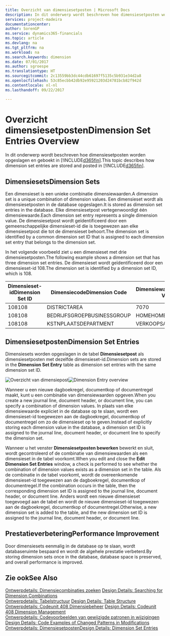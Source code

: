 ```yaml
---
title: Overzicht van dimensiesetposten | Microsoft Docs
description: In dit onderwerp wordt beschreven hoe dimensiesetposten worden opgeslagen en geboekt in [!INCLUDE[d365fin](includes/d365fin_md.md)].
services: project-madeira
documentationcenter: 
author: SorenGP
ms.service: dynamics365-financials
ms.topic: article
ms.devlang: na
ms.tgt_pltfrm: na
ms.workload: na
ms.search.keywords: dimension
ms.date: 07/01/2017
ms.author: sgroespe
ms.translationtype: HT
ms.sourcegitcommit: 2c13559bb3dc44cdb61697f5135c5b931e34d2a8
ms.openlocfilehash: 53c85ecbb42db92e95921203d24781bcb82f942d
ms.contentlocale: nl-nl
ms.lasthandoff: 09/22/2017

---
```

# <a name="dimension-set-entries-overview"></a><span data-ttu-id="26e1f-103">Overzicht dimensiesetposten</span><span class="sxs-lookup"><span data-stu-id="26e1f-103">Dimension Set Entries Overview</span></span>
<span data-ttu-id="26e1f-104">In dit onderwerp wordt beschreven hoe dimensiesetposten worden opgeslagen en geboekt in [!INCLUDE[d365fin](includes/d365fin_md.md)].</span><span class="sxs-lookup"><span data-stu-id="26e1f-104">This topic describes how dimension set entries are stored and posted in [!INCLUDE[d365fin](includes/d365fin_md.md)].</span></span>  
  
## <a name="dimension-sets"></a><span data-ttu-id="26e1f-105">Dimensiesets</span><span class="sxs-lookup"><span data-stu-id="26e1f-105">Dimension Sets</span></span>  
<span data-ttu-id="26e1f-106">Een dimensieset is een unieke combinatie dimensiewaarden.</span><span class="sxs-lookup"><span data-stu-id="26e1f-106">A dimension set is a unique combination of dimension values.</span></span> <span data-ttu-id="26e1f-107">Een dimensieset wordt als dimensiesetposten in de database opgeslagen.</span><span class="sxs-lookup"><span data-stu-id="26e1f-107">It is stored as dimension set entries in the database.</span></span> <span data-ttu-id="26e1f-108">Elke dimensiesetpost vertegenwoordigt één dimensiewaarde.</span><span class="sxs-lookup"><span data-stu-id="26e1f-108">Each dimension set entry represents a single dimension value.</span></span> <span data-ttu-id="26e1f-109">De dimensiesetpost wordt geïdentificeerd door een gemeenschappelijke dimensieset-id die is toegewezen aan elke dimensiesetpost die tot de dimensieset behoort.</span><span class="sxs-lookup"><span data-stu-id="26e1f-109">The dimension set is identified by a common dimension set ID that is assigned to each dimension set entry that belongs to the dimension set.</span></span>  
  
<span data-ttu-id="26e1f-110">In het volgende voorbeeld ziet u een dimensieset met drie dimensiesetposten.</span><span class="sxs-lookup"><span data-stu-id="26e1f-110">The following example shows a dimension set that has three dimension set entries.</span></span> <span data-ttu-id="26e1f-111">De dimensieset wordt geïdentificeerd door een dimensieset-id 108.</span><span class="sxs-lookup"><span data-stu-id="26e1f-111">The dimension set is identified by a dimension set ID, which is 108.</span></span>  
  
|<span data-ttu-id="26e1f-112">Dimensieset-id</span><span class="sxs-lookup"><span data-stu-id="26e1f-112">Dimension Set ID</span></span>|<span data-ttu-id="26e1f-113">Dimensiecode</span><span class="sxs-lookup"><span data-stu-id="26e1f-113">Dimension Code</span></span>|<span data-ttu-id="26e1f-114">Dimensiewaardecode</span><span class="sxs-lookup"><span data-stu-id="26e1f-114">Dimension Value Code</span></span>|<span data-ttu-id="26e1f-115">Dimensiewaardenaam</span><span class="sxs-lookup"><span data-stu-id="26e1f-115">Dimension Value Name</span></span>|  
|----------------------|--------------------|--------------------------|--------------------------|  
|<span data-ttu-id="26e1f-116">108</span><span class="sxs-lookup"><span data-stu-id="26e1f-116">108</span></span>|<span data-ttu-id="26e1f-117">DISTRICT</span><span class="sxs-lookup"><span data-stu-id="26e1f-117">AREA</span></span>|<span data-ttu-id="26e1f-118">70</span><span class="sxs-lookup"><span data-stu-id="26e1f-118">70</span></span>|<span data-ttu-id="26e1f-119">Noord-Amerika</span><span class="sxs-lookup"><span data-stu-id="26e1f-119">America North</span></span>|  
|<span data-ttu-id="26e1f-120">108</span><span class="sxs-lookup"><span data-stu-id="26e1f-120">108</span></span>|<span data-ttu-id="26e1f-121">BEDRIJFSGROEP</span><span class="sxs-lookup"><span data-stu-id="26e1f-121">BUSINESSGROUP</span></span>|<span data-ttu-id="26e1f-122">HOME</span><span class="sxs-lookup"><span data-stu-id="26e1f-122">HOME</span></span>|<span data-ttu-id="26e1f-123">Home</span><span class="sxs-lookup"><span data-stu-id="26e1f-123">Home</span></span>|  
|<span data-ttu-id="26e1f-124">108</span><span class="sxs-lookup"><span data-stu-id="26e1f-124">108</span></span>|<span data-ttu-id="26e1f-125">KSTNPLAATS</span><span class="sxs-lookup"><span data-stu-id="26e1f-125">DEPARTMENT</span></span>|<span data-ttu-id="26e1f-126">VERKOOP</span><span class="sxs-lookup"><span data-stu-id="26e1f-126">SALES</span></span>|<span data-ttu-id="26e1f-127">Verkoop</span><span class="sxs-lookup"><span data-stu-id="26e1f-127">Sales</span></span>|  
  
## <a name="dimension-set-entries"></a><span data-ttu-id="26e1f-128">Dimensiesetposten</span><span class="sxs-lookup"><span data-stu-id="26e1f-128">Dimension Set Entries</span></span>  
<span data-ttu-id="26e1f-129">Dimensiesets worden opgeslagen in de tabel **Dimensiesetpost** als dimensiesetposten met dezelfde dimensieset-id.</span><span class="sxs-lookup"><span data-stu-id="26e1f-129">Dimension sets are stored in the **Dimension Set Entry** table as dimension set entries with the same dimension set ID.</span></span>  
  
<span data-ttu-id="26e1f-130">![Overzicht van dimensiepost](media/dimensionentrynav7.png "DimensionEntryNAV7")</span><span class="sxs-lookup"><span data-stu-id="26e1f-130">![Dimension Entry overview](media/dimensionentrynav7.png "DimensionEntryNAV7")</span></span>  
  
<span data-ttu-id="26e1f-131">Wanneer u een nieuwe dagboekregel, documentkop of documentregel maakt, kunt u een combinatie van dimensiewaarden opgeven.</span><span class="sxs-lookup"><span data-stu-id="26e1f-131">When you create a new journal line, document header, or document line, you can specify a combination of dimension values.</span></span> <span data-ttu-id="26e1f-132">In plaats van elke dimensiewaarde expliciet in de database op te slaan, wordt een dimensieset-id toegewezen aan de dagboekregel, documentkop of documentregel om zo de dimensieset op te geven.</span><span class="sxs-lookup"><span data-stu-id="26e1f-132">Instead of explicitly storing each dimension value in the database, a dimension set ID is assigned to the journal line, document header, or document line to specify the dimension set.</span></span>  
  
<span data-ttu-id="26e1f-133">Wanneer u het venster **Dimensiesetposten bewerken** bewerkt en sluit, wordt gecontroleerd of de combinatie van dimensiewaarden als een dimensieset in de tabel voorkomt.</span><span class="sxs-lookup"><span data-stu-id="26e1f-133">When you edit and close the **Edit Dimension Set Entries** window, a check is performed to see whether the combination of dimension values exists as a dimension set in the table.</span></span> <span data-ttu-id="26e1f-134">Als de combinatie in de tabel voorkomt, wordt de overeenkomende dimensieset-id toegewezen aan de dagboekregel, documentkop of documentregel.</span><span class="sxs-lookup"><span data-stu-id="26e1f-134">If the combination occurs in the table, then the corresponding dimension set ID is assigned to the journal line, document header, or document line.</span></span> <span data-ttu-id="26e1f-135">Anders wordt een nieuwe dimensieset toegevoegd aan de tabel en wordt de nieuwe dimensieset-id toegewezen aan de dagboekregel, documentkop of documentregel.</span><span class="sxs-lookup"><span data-stu-id="26e1f-135">Otherwise, a new dimension set is added to the table, and the new dimension set ID is assigned to the journal line, document header, or document line.</span></span>  
  
## <a name="performance-improvement"></a><span data-ttu-id="26e1f-136">Prestatieverbetering</span><span class="sxs-lookup"><span data-stu-id="26e1f-136">Performance Improvement</span></span>  
<span data-ttu-id="26e1f-137">Door dimensiesets eenmalig in de database op te slaan, wordt databaseruimte bespaard en wordt de algehele prestatie verbeterd.</span><span class="sxs-lookup"><span data-stu-id="26e1f-137">By storing dimension sets once in the database, database space is preserved, and overall performance is improved.</span></span>  
  
## <a name="see-also"></a><span data-ttu-id="26e1f-138">Zie ook</span><span class="sxs-lookup"><span data-stu-id="26e1f-138">See Also</span></span>  
<span data-ttu-id="26e1f-139">[Ontwerpdetails: Dimensiecombinaties zoeken](design-details-searching-for-dimension-combinations.md) </span><span class="sxs-lookup"><span data-stu-id="26e1f-139">[Design Details: Searching for Dimension Combinations](design-details-searching-for-dimension-combinations.md) </span></span>  
<span data-ttu-id="26e1f-140">[Ontwerpdetails: Tabelstructuur](design-details-table-structure.md) </span><span class="sxs-lookup"><span data-stu-id="26e1f-140">[Design Details: Table Structure](design-details-table-structure.md) </span></span>  
<span data-ttu-id="26e1f-141">[Ontwerpdetails: Codeunit 408 Dimensiebeheer](design-details-codeunit-408-dimension-management.md) </span><span class="sxs-lookup"><span data-stu-id="26e1f-141">[Design Details: Codeunit 408 Dimension Management](design-details-codeunit-408-dimension-management.md) </span></span>  
<span data-ttu-id="26e1f-142">[Ontwerpdetails: Codevoorbeelden van gewijzigde patronen in wijzigingen](design-details-code-examples-of-changed-patterns-in-modifications.md) </span><span class="sxs-lookup"><span data-stu-id="26e1f-142">[Design Details: Code Examples of Changed Patterns in Modifications](design-details-code-examples-of-changed-patterns-in-modifications.md) </span></span>  
[<span data-ttu-id="26e1f-143">Ontwerpdetails: Dimensiesetposten</span><span class="sxs-lookup"><span data-stu-id="26e1f-143">Design Details: Dimension Set Entries</span></span>](design-details-dimension-set-entries.md)   

